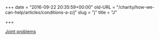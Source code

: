 +++
date = "2016-09-22 20:35:59+00:00"
old-URL = "/charity/how-we-can-help/articles/conditions-a-z/j"
slug = "j"
title = "J"

+++

[Joint problems](http://localhost/how-we-can-help-you/conditions-a-z/spotlight-on-joints-by-janet-gray/)
